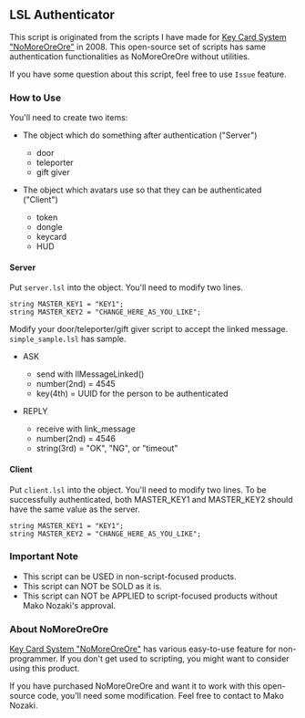 
## LSL Authenticator

This script is originated from the scripts I have made for [Key Card System "NoMoreOreOre"](https://marketplace.secondlife.com/p/Key-Card-System-NoMoreOreOre/446266) in 2008. This open-source set of scripts has same authentication functionalities as NoMoreOreOre without utilities.

If you have some question about this script, feel free to use `Issue` feature.

### How to Use

You'll need to create two items:

* The object which do something after authentication ("Server")
  - door
  - teleporter
  - gift giver

* The object which avatars use so that they can be authenticated ("Client")
  - token
  - dongle
  - keycard
  - HUD

#### Server

Put `server.lsl` into the object. You'll need to modify two lines.

```lsl
string MASTER_KEY1 = "KEY1";
string MASTER_KEY2 = "CHANGE_HERE_AS_YOU_LIKE";
```

Modify your door/teleporter/gift giver script to accept the linked message.
`simple_sample.lsl` has sample.

* ASK
  - send with llMessageLinked()
  - number(2nd) = 4545
  - key(4th) = UUID for the person to be authenticated

* REPLY
  - receive with link_message
  - number(2nd) = 4546
  - string(3rd) = "OK", "NG", or "timeout"

#### Client

Put `client.lsl` into the object. You'll need to modify two lines.
To be successfully authenticated, both MASTER_KEY1 and MASTER_KEY2 should have the same value as the server.

```lsl
string MASTER_KEY1 = "KEY1";
string MASTER_KEY2 = "CHANGE_HERE_AS_YOU_LIKE";
```

### Important Note

* This script can be USED in non-script-focused products.
* This script can NOT be SOLD as it is.
* This script can NOT be APPLIED to script-focused products without Mako Nozaki's approval.

### About NoMoreOreOre

[Key Card System "NoMoreOreOre"](https://marketplace.secondlife.com/p/Key-Card-System-NoMoreOreOre/446266) has various easy-to-use feature for non-programmer. If you don't get used to scripting, you might want to consider using this product.

If you have purchased NoMoreOreOre and want it to work with this open-source code, you'll need some modification. Feel free to contact to Mako Nozaki.

